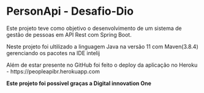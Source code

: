 <h1><b>PersonApi - Desafio-Dio</b></h1>

<p>Este projeto teve como objetivo o desenvolvimento
de um sistema de gestão de pessoas em API Rest
com Spring Boot.</p>
<p>Neste projeto foi ultilizado a linguagem Java na versão 11 com
Maven(3.8.4) gerenciando os pacotes na IDE intelij</p>
<p>Além de estar presente no GitHub foi feito o deploy
da aplicação no Heroku - https://peopleapibr.herokuapp.com</p>
<p><b>Este projeto foi possivel 
graças a Digital innovation One</b></p>

